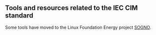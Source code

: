 ## Tools and resources related to the IEC CIM standard

Some tools have moved to the Linux Foundation Energy project [SOGNO](https://github.com/sogno-platform).
